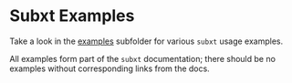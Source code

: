 # Subxt Examples

Take a look in the [examples](./examples) subfolder for various `subxt` usage examples.

All examples form part of the `subxt` documentation; there should be no examples without corresponding links from the docs.